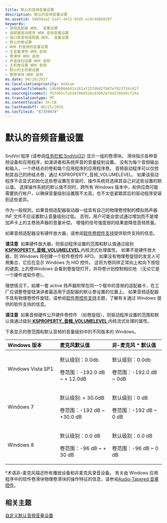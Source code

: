 ```yaml
---
title: 默认的音频音量设置
description: 默认的音频音量设置
ms.assetid: 5d694aa2-5a47-44c5-92d5-ec8c4885820f
keywords:
- 音频适配器 WDK、 音量设置
- 适配器驱动程序 WDK 音频音量设置
- 端口类音频适配器 WDK、 音量设置
- 默认的卷设置
- WDK 的音频的音量设置
- 主音量滑块 WDK 音频
- 卷滑块 WDK 音频
- 声音级别设置 WDK 音频
- 主机卷设置 WDK 音频
- 默认的主机卷设置
- 整卷滑块 WDK 音频
ms.date: 04/20/2017
ms.localizationpriority: medium
ms.openlocfilehash: 14b908666d2a161af257db02fb87e7023734c02f
ms.sourcegitcommit: fb7d95c7a5d47860918cd3602efdd33b69dcf2da
ms.translationtype: MT
ms.contentlocale: zh-CN
ms.lasthandoff: 06/25/2019
ms.locfileid: "67359074"
---
```

# <a name="default-audio-volume-settings"></a>默认的音频音量设置


## <span id="default_audio_volume_settings"></span><span id="DEFAULT_AUDIO_VOLUME_SETTINGS"></span>


SndVol 程序 (请参阅[任务栏和 SndVol32](systray-and-sndvol32.md)) 显示一组的卷滑块。 滑块指示各种音频设备和应用程序，如演讲者和系统声音的音量级别设置。 没有为每个音频输出和输入，一个终结点的卷和每个应用程序的应用程序卷。 音频驱动程序可以仅控制其自己的终结点卷，通过 KSPROPERTY\_音频\_VOLUMELEVEL。 如果该驱动程序不会显式初始化这些卷设置在安装时，操作系统将选择其自己对这些设置的默认值。 选择操作系统的默认值不同时，跨所有 Windows 版本中，和供应商可能需要执行帐户，以确保音量级别设置既不太高，也不太低紧跟其后的驱动程序安装到这些差异。

作为一般规则，如果音频适配器驱动器一组具有自己的物理卷控制的模拟扬声器 INF 文件不应设置默认音量级别过低。 否则，用户可能会尝试通过增加而不是增加声卡上的主卷扬声器的音量补偿。 增强的信号强度弱的结果是降低音频质量。

如果音频适配器没有硬件放大器，请参阅[软件卷控件支持](software-volume-control-support.md)提供软件支持的信息。

**请注意**  如果硬件放大器，则驱动程序设置的范围和默认值通过级别[ **KSPROPERTY\_音频\_VOLUMELEVEL** ](https://docs.microsoft.com/windows-hardware/drivers/audio/ksproperty-audio-volumelevel)内核流式处理属性。 如果不是硬件放大器，则 Windows 将创建一个软件卷控件 APO。
如果没有物理卷旋钮的发言人可用集合，它应在显示 Windows 为 HID 控件。 这将为卷同样正常向上和向下按钮的键盘; 上的卷Windows 会看到卷旋钮打开，并将卷计划控制相应地 （无论它是一个硬件或软件卷）。

 

理想情况下，如果一套 active 扬声器附带在同一个框中的音频的适配器卡，在工厂应调整卷旋钮演讲者最适用于适配器的默认卷设置的位置上。 如果音频适配器不具有物理卷控件旋钮，请参阅[软件卷控件支持](https://docs.microsoft.com/windows-hardware/drivers/audio/software-volume-control-support)主题，了解有关通过 Windows 提供的软件支持的信息。

**请注意**  如果音频硬件公开硬件卷控件 （如卷旋钮），则驱动程序设置的范围和默认值通过级别[ **KSPROPERTY\_音频\_VOLUMELEVEL** ](https://docs.microsoft.com/windows-hardware/drivers/audio/ksproperty-audio-volumelevel)内核流式处理的属性。

 

下表显示的卷范围和默认音频的音量级别中的不同版本的 Windows。

<table>
<colgroup>
<col width="33%" />
<col width="33%" />
<col width="33%" />
</colgroup>
<thead>
<tr class="header">
<th align="left">Windows 版本</th>
<th align="left">麦克风默认值</th>
<th align="left">非-麦克风 * 默认值</th>
</tr>
</thead>
<tbody>
<tr class="odd">
<td align="left">Windows Vista SP1</td>
<td align="left"><p>默认级别：0.0db</p>
<p>卷范围：-192.0 dB ~ + 12.0dB</p></td>
<td align="left"><p>默认级别：0.0db</p>
<p>卷范围：-192.0 dB ~ 0dB</p></td>
</tr>
<tr class="even">
<td align="left">Windows 7</td>
<td align="left"><p>默认级别: + 30.0dB</p>
<p>卷范围：-192 dB ~ +30.0 dB</p></td>
<td align="left"><p>默认级别：0 dB</p>
<p>卷范围：-192 dB ~ 0 dB</p></td>
</tr>
<tr class="odd">
<td align="left">Windows 8</td>
<td align="left"><p>默认级别：0.0 dB</p>
<p>卷范围：-96 dB ~ + 30 dB</p></td>
<td align="left"><p>默认级别：0.0 dB</p>
<p>卷范围：-96 dB ~ 0 dB</p></td>
</tr>
</tbody>
</table>

 

\*术语非-麦克风描述所有播放设备和非麦克风录音设备。
有关由 Windows 应用程序中的软件卷滑块物理卷滑块的操作特征的信息，请参阅[Audio-Tapered 音量控件](https://docs.microsoft.com/windows/desktop/CoreAudio/audio-tapered-volume-controls)。

## <a name="span-idrelatedtopicsspanrelated-topics"></a><span id="related_topics"></span>相关主题
[自定义默认音频音量设置](customizing-default-audio-volume-settings.md)  



